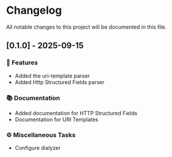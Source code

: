 # Changelog

All notable changes to this project will be documented in this file.

## [0.1.0] - 2025-09-15

### 🚀 Features

- Added the uri-template parser
- Added Http Structured Fields parser

### 📚 Documentation

- Added documentation for HTTP Structured Fields
- Documentation for URI Templates

### ⚙️ Miscellaneous Tasks

- Configure dialyzer


